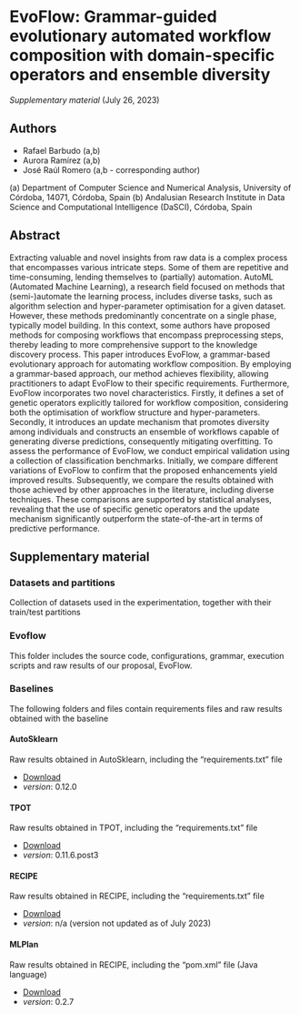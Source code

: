 # EvoFlow: Grammar-guided evolutionary automated workflow composition with domain-specific operators and ensemble diversity
_Supplementary material_ (July 26, 2023)

## Authors
- Rafael Barbudo (a,b)
- Aurora Ramírez (a,b)
- José Raúl Romero (a,b - corresponding author)

(a) Department of Computer Science and Numerical Analysis, University of Córdoba, 14071, Córdoba, Spain
(b) Andalusian Research Institute in Data Science and Computational Intelligence (DaSCI), Córdoba, Spain


## Abstract 
Extracting valuable and novel insights from raw data is a complex process that encompasses various intricate steps. Some of them are repetitive and time-consuming, lending themselves to (partially) automation. AutoML (Automated Machine Learning), a research field focused on methods that (semi-)automate the learning process, includes diverse tasks, such as algorithm selection and hyper-parameter optimisation for a given dataset. However, these methods predominantly concentrate on a single phase, typically model building. In this context, some authors have proposed methods for composing workflows that encompass preprocessing steps, thereby leading to more comprehensive support to the knowledge discovery process. This paper introduces EvoFlow, a grammar-based evolutionary approach for automating workflow composition. By employing a grammar-based approach, our method achieves flexibility, allowing practitioners to adapt EvoFlow to their specific requirements. Furthermore, EvoFlow incorporates two novel characteristics. Firstly, it defines a set of genetic operators explicitly tailored for workflow composition, considering both the optimisation of workflow structure and hyper-parameters. Secondly, it introduces an update mechanism that promotes diversity among individuals and constructs an ensemble of workflows capable of generating diverse predictions, consequently mitigating overfitting. To assess the performance of EvoFlow, we conduct empirical validation using a collection of classification benchmarks. Initially, we compare different variations of EvoFlow to confirm that the proposed enhancements yield improved results. Subsequently, we compare the results obtained with those achieved by other approaches in the literature, including diverse techniques. These comparisons are supported by statistical analyses, revealing that the use of specific genetic operators and the update mechanism significantly outperform the state-of-the-art in terms of predictive performance.

## Supplementary material

### Datasets and partitions

Collection of datasets used in the experimentation, together with their train/test partitions

### Evoflow

This folder includes the source code, configurations, grammar, execution scripts and raw results of our proposal, EvoFlow.

### Baselines

The following folders and files contain requirements files and raw results obtained with the baseline

#### AutoSklearn

Raw results obtained in AutoSklearn, including the “requirements.txt” file

- [Download](https://github.com/automl/auto-sklearn)
- _version_: 0.12.0

#### TPOT

Raw results obtained in TPOT, including the “requirements.txt” file

- [Download](https://github.com/EpistasisLab/tpot)
- _version_: 0.11.6.post3

#### RECIPE

Raw results obtained in RECIPE, including the “requirements.txt” file

- [Download](https://github.com/laic-ufmg/Recipe)
- _version_: n/a (version not updated as of July 2023)

#### MLPlan

Raw results obtained in RECIPE, including the “pom.xml” file (Java language)

- [Download](https://starlibs.github.io/AILibs/projects/mlplan/#installation)
- _version_: 0.2.7


